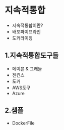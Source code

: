 # 지속적통합
- 지속적통합이란?
- 배포파이프라인
- 도커라이징

## 1.지속적통합도구들
- 메이븐 & 그래들
- 젠킨스
- 도커
- AWS도구
- Azure

## 2.샘플
- DockerFile



